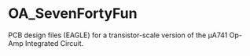 OA_SevenFortyFun
================

PCB design files (EAGLE) for a transistor-scale version of the μA741 Op-Amp Integrated Circuit.
